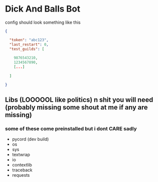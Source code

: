 # Dick And Balls Bot
config should look something like this
```json
{

  "token": "abc123",
  "last_restart": 0,
  "test_guilds": [
    
    9876543210,
    1234567890,
    [...]
    
  ]

}
```

## Libs (LOOOOOL like politics) n shit you will need (probably missing some shout at me if any are missing)
### some of these come preinstalled but i dont CARE sadly

- pycord (dev build)
- os
- sys
- textwrap
- io
- contextlib
- traceback
- requests
